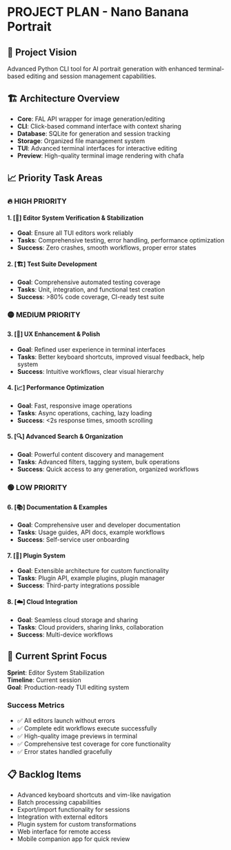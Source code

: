 # PROJECT PLAN - Nano Banana Portrait

## 🎯 Project Vision
Advanced Python CLI tool for AI portrait generation with enhanced terminal-based editing and session management capabilities.

## 🏗️ Architecture Overview
- **Core**: FAL API wrapper for image generation/editing
- **CLI**: Click-based command interface with context sharing
- **Database**: SQLite for generation and session tracking  
- **Storage**: Organized file management system
- **TUI**: Advanced terminal interfaces for interactive editing
- **Preview**: High-quality terminal image rendering with chafa

## 📈 Priority Task Areas

### 🔥 HIGH PRIORITY

#### 1. [🧪] Editor System Verification & Stabilization
- **Goal**: Ensure all TUI editors work reliably
- **Tasks**: Comprehensive testing, error handling, performance optimization
- **Success**: Zero crashes, smooth workflows, proper error states

#### 2. [🏗️] Test Suite Development  
- **Goal**: Comprehensive automated testing coverage
- **Tasks**: Unit, integration, and functional test creation
- **Success**: >80% code coverage, CI-ready test suite

### 🟡 MEDIUM PRIORITY

#### 3. [🎨] UX Enhancement & Polish
- **Goal**: Refined user experience in terminal interfaces
- **Tasks**: Better keyboard shortcuts, improved visual feedback, help system
- **Success**: Intuitive workflows, clear visual hierarchy

#### 4. [📈] Performance Optimization
- **Goal**: Fast, responsive image operations
- **Tasks**: Async operations, caching, lazy loading
- **Success**: <2s response times, smooth scrolling

#### 5. [🔍] Advanced Search & Organization  
- **Goal**: Powerful content discovery and management
- **Tasks**: Advanced filters, tagging system, bulk operations
- **Success**: Quick access to any generation, organized workflows

### 🟢 LOW PRIORITY

#### 6. [📚] Documentation & Examples
- **Goal**: Comprehensive user and developer documentation
- **Tasks**: Usage guides, API docs, example workflows
- **Success**: Self-service user onboarding

#### 7. [🔌] Plugin System
- **Goal**: Extensible architecture for custom functionality
- **Tasks**: Plugin API, example plugins, plugin manager
- **Success**: Third-party integrations possible

#### 8. [☁️] Cloud Integration
- **Goal**: Seamless cloud storage and sharing
- **Tasks**: Cloud providers, sharing links, collaboration
- **Success**: Multi-device workflows

## 🎯 Current Sprint Focus
**Sprint**: Editor System Stabilization  
**Timeline**: Current session  
**Goal**: Production-ready TUI editing system

### Success Metrics
- ✅ All editors launch without errors
- ✅ Complete edit workflows execute successfully  
- ✅ High-quality image previews in terminal
- ✅ Comprehensive test coverage for core functionality
- ✅ Error states handled gracefully

## 📋 Backlog Items
- Advanced keyboard shortcuts and vim-like navigation
- Batch processing capabilities
- Export/import functionality for sessions
- Integration with external editors
- Plugin system for custom transformations
- Web interface for remote access
- Mobile companion app for quick review